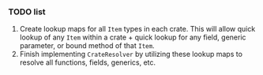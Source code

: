 ### TODO list
1. Create lookup maps for all `Item` types in each crate. This will allow quick lookup of any `Item` within a crate + quick lookup for any field, generic parameter, or bound method of that `Item`. 
2. Finish implementing `CrateResolver` by utilizing these lookup maps to resolve all functions, fields, generics, etc.